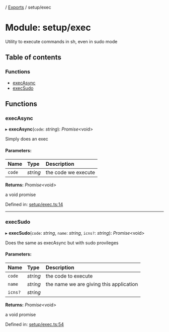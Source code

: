 [](../README.md) / [Exports](../modules.md) / setup/exec

# Module: setup/exec

Utility to execute commands in sh, even in sudo mode

## Table of contents

### Functions

- [execAsync](setup_exec.md#execasync)
- [execSudo](setup_exec.md#execsudo)

## Functions

### execAsync

▸ **execAsync**(`code`: *string*): *Promise*<void\>

Simply does an exec

#### Parameters:

Name | Type | Description |
:------ | :------ | :------ |
`code` | *string* | the code we execute   |

**Returns:** *Promise*<void\>

a void promise

Defined in: [setup/exec.ts:14](https://github.com/onzag/itemize/blob/0569bdf2/setup/exec.ts#L14)

___

### execSudo

▸ **execSudo**(`code`: *string*, `name`: *string*, `icns?`: *string*): *Promise*<void\>

Does the same as execAsync but with sudo provileges

#### Parameters:

Name | Type | Description |
:------ | :------ | :------ |
`code` | *string* | the code to execute   |
`name` | *string* | the name we are giving this application   |
`icns?` | *string* |  |

**Returns:** *Promise*<void\>

a void promise

Defined in: [setup/exec.ts:54](https://github.com/onzag/itemize/blob/0569bdf2/setup/exec.ts#L54)

